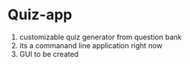 # Quiz-app
1. customizable quiz generator from question bank
2. its a commanand line application right now 
3. GUI to be created 
